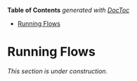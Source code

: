 <!-- START doctoc generated TOC please keep comment here to allow auto update -->
<!-- DON'T EDIT THIS SECTION, INSTEAD RE-RUN doctoc TO UPDATE -->
**Table of Contents**  *generated with [DocToc](https://github.com/thlorenz/doctoc)*

- [Running Flows](#running-flows)

<!-- END doctoc generated TOC please keep comment here to allow auto update -->

# Running Flows

*This section is under construction.*
